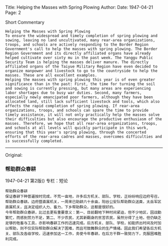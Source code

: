 Title: Helping the Masses with Spring Plowing
Author:
Date: 1947-04-21
Page: 2

Short Commentary

    Helping the Masses with Spring Plowing
    To ensure the widespread and timely completion of spring plowing and sowing, leaving no land uncultivated, many rear-area organizations, troops, and schools are actively responding to the Border Region Government's call to help the masses with spring plowing. The Border Region Government and its directly affiliated organs have already helped cultivate over sixty mu in the past week. The Yanggu Public Security Team is helping the masses deliver manure. The directly affiliated organs of the Taiyue Military Region have even decided to organize manpower and livestock to go to the countryside to help the masses. These are all excellent examples.
    Helping the masses with spring plowing this year is of even greater significance than in the past: First, the time for turning the soil and sowing is currently pressing, but many areas are experiencing labor shortages due to busy war duties. Second, many farmers, especially newly emancipated poor farmers, although they have been allocated land, still lack sufficient livestock and tools, which also affects the rapid completion of spring plowing. If rear-area organizations, troops, and schools can spare the time to provide timely assistance, it will not only practically help the masses solve their difficulties but also encourage the productive enthusiasm of the masses. Therefore, we hope that all rear-area organizations, troops, and schools at all levels will quickly participate in this work, ensuring that this year's spring plowing, through the concerted efforts of the rear-area cadres and masses, overcomes difficulties and is successfully completed.



<hr /> 

Original: 


### 帮助群众春耕

1947-04-21
第2版()
专栏：短论

    帮助群众春耕
    保证春耕下种普遍按时完成，不荒一亩地，许多后方机关、部队、学校，正纷纷响应边府号召，帮助群众春耕。边府暨直属机关，一周来已助耕六十余亩，阳谷公安队帮助群众送粪，太岳军区直属机关，且决定组织人力、畜力，下乡帮助群众，这都是很好的。
    今年帮助群众春耕，比过去更有重要意义：第一、目前翻地下种时间紧迫，但不少地区，因战勤繁忙，而感到劳力不足，第二、不少农民，尤其新翻身的贫苦农民，虽然分得了土地，但仍缺乏足够的牲畜与工具，亦影响春耕工作的迅速完成。后方机关、部队、学校，如能挤出时间及时加以帮助，则不仅实际帮助群众解决了困难，而且可鼓舞群众的生产情绪。因此我们希望各后方机关、部队及各级学校，迅速参加这一工作，务使今年春耕，在后方干群一致努力下，克服困难胜利完成。

